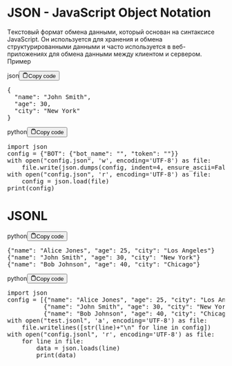 <h1>JSON - JavaScript Object Notation</h1>
<p>Tекстовый формат обмена данными, который основан на синтаксисе JavaScript.
Он используется для хранения и обмена структурированными данными и часто используется
в веб-приложениях для обмена данными между клиентом и сервером.
Пример</p>
<div class="code-element"><div class="lang-line"><text>json</text><button class="copy-button" id="code772b" onclick="copyCode(code772, code772b)"><svg stroke="currentColor" fill="none" stroke-width="2" viewBox="0 0 24 24" stroke-linecap="round" stroke-linejoin="round" class="h-4 w-4" height="1em" width="1em" xmlns="http://www.w3.org/2000/svg"><path d="M16 4h2a2 2 0 0 1 2 2v14a2 2 0 0 1-2 2H6a2 2 0 0 1-2-2V6a2 2 0 0 1 2-2h2"></path><rect x="8" y="2" width="8" height="4" rx="1" ry="1"></rect></svg><text>Copy code</text></button></div><div class="code" id="code772"><div class="highlight"><pre><span></span><span class="p">{</span>
<span class="w">  </span><span class="nt">&quot;name&quot;</span><span class="p">:</span><span class="w"> </span><span class="s2">&quot;John Smith&quot;</span><span class="p">,</span>
<span class="w">  </span><span class="nt">&quot;age&quot;</span><span class="p">:</span><span class="w"> </span><span class="mi">30</span><span class="p">,</span>
<span class="w">  </span><span class="nt">&quot;city&quot;</span><span class="p">:</span><span class="w"> </span><span class="s2">&quot;New York&quot;</span>
<span class="p">}</span>
</pre></div></div></div>

<div class="code-element"><div class="lang-line"><text>python</text><button class="copy-button" id="code773b" onclick="copyCode(code773, code773b)"><svg stroke="currentColor" fill="none" stroke-width="2" viewBox="0 0 24 24" stroke-linecap="round" stroke-linejoin="round" class="h-4 w-4" height="1em" width="1em" xmlns="http://www.w3.org/2000/svg"><path d="M16 4h2a2 2 0 0 1 2 2v14a2 2 0 0 1-2 2H6a2 2 0 0 1-2-2V6a2 2 0 0 1 2-2h2"></path><rect x="8" y="2" width="8" height="4" rx="1" ry="1"></rect></svg><text>Copy code</text></button></div><div class="code" id="code773"><div class="highlight"><pre><span></span><span class="kn">import</span> <span class="nn">json</span>
<span class="n">config</span> <span class="o">=</span> <span class="p">{</span><span class="s2">&quot;BOT&quot;</span><span class="p">:</span> <span class="p">{</span><span class="s2">&quot;bot_name&quot;</span><span class="p">:</span> <span class="s2">&quot;&quot;</span><span class="p">,</span> <span class="s2">&quot;token&quot;</span><span class="p">:</span> <span class="s2">&quot;&quot;</span><span class="p">}}</span>
<span class="k">with</span> <span class="nb">open</span><span class="p">(</span><span class="s2">&quot;config.json&quot;</span><span class="p">,</span> <span class="s1">&#39;w&#39;</span><span class="p">,</span> <span class="n">encoding</span><span class="o">=</span><span class="s1">&#39;UTF-8&#39;</span><span class="p">)</span> <span class="k">as</span> <span class="n">file</span><span class="p">:</span>
    <span class="n">file</span><span class="o">.</span><span class="n">write</span><span class="p">(</span><span class="n">json</span><span class="o">.</span><span class="n">dumps</span><span class="p">(</span><span class="n">config</span><span class="p">,</span> <span class="n">indent</span><span class="o">=</span><span class="mi">4</span><span class="p">,</span> <span class="n">ensure_ascii</span><span class="o">=</span><span class="kc">False</span><span class="p">))</span>
<span class="k">with</span> <span class="nb">open</span><span class="p">(</span><span class="s2">&quot;config.json&quot;</span><span class="p">,</span> <span class="s1">&#39;r&#39;</span><span class="p">,</span> <span class="n">encoding</span><span class="o">=</span><span class="s1">&#39;UTF-8&#39;</span><span class="p">)</span> <span class="k">as</span> <span class="n">file</span><span class="p">:</span>
    <span class="n">config</span> <span class="o">=</span> <span class="n">json</span><span class="o">.</span><span class="n">load</span><span class="p">(</span><span class="n">file</span><span class="p">)</span>
<span class="nb">print</span><span class="p">(</span><span class="n">config</span><span class="p">)</span>
</pre></div></div></div>

<h1>JSONL</h1>
<div class="code-element"><div class="lang-line"><text>python</text><button class="copy-button" id="code774b" onclick="copyCode(code774, code774b)"><svg stroke="currentColor" fill="none" stroke-width="2" viewBox="0 0 24 24" stroke-linecap="round" stroke-linejoin="round" class="h-4 w-4" height="1em" width="1em" xmlns="http://www.w3.org/2000/svg"><path d="M16 4h2a2 2 0 0 1 2 2v14a2 2 0 0 1-2 2H6a2 2 0 0 1-2-2V6a2 2 0 0 1 2-2h2"></path><rect x="8" y="2" width="8" height="4" rx="1" ry="1"></rect></svg><text>Copy code</text></button></div><div class="code" id="code774"><div class="highlight"><pre><span></span><span class="p">{</span><span class="s2">&quot;name&quot;</span><span class="p">:</span> <span class="s2">&quot;Alice Jones&quot;</span><span class="p">,</span> <span class="s2">&quot;age&quot;</span><span class="p">:</span> <span class="mi">25</span><span class="p">,</span> <span class="s2">&quot;city&quot;</span><span class="p">:</span> <span class="s2">&quot;Los Angeles&quot;</span><span class="p">}</span>
<span class="p">{</span><span class="s2">&quot;name&quot;</span><span class="p">:</span> <span class="s2">&quot;John Smith&quot;</span><span class="p">,</span> <span class="s2">&quot;age&quot;</span><span class="p">:</span> <span class="mi">30</span><span class="p">,</span> <span class="s2">&quot;city&quot;</span><span class="p">:</span> <span class="s2">&quot;New York&quot;</span><span class="p">}</span>
<span class="p">{</span><span class="s2">&quot;name&quot;</span><span class="p">:</span> <span class="s2">&quot;Bob Johnson&quot;</span><span class="p">,</span> <span class="s2">&quot;age&quot;</span><span class="p">:</span> <span class="mi">40</span><span class="p">,</span> <span class="s2">&quot;city&quot;</span><span class="p">:</span> <span class="s2">&quot;Chicago&quot;</span><span class="p">}</span>
</pre></div></div></div>

<div class="code-element"><div class="lang-line"><text>python</text><button class="copy-button" id="code775b" onclick="copyCode(code775, code775b)"><svg stroke="currentColor" fill="none" stroke-width="2" viewBox="0 0 24 24" stroke-linecap="round" stroke-linejoin="round" class="h-4 w-4" height="1em" width="1em" xmlns="http://www.w3.org/2000/svg"><path d="M16 4h2a2 2 0 0 1 2 2v14a2 2 0 0 1-2 2H6a2 2 0 0 1-2-2V6a2 2 0 0 1 2-2h2"></path><rect x="8" y="2" width="8" height="4" rx="1" ry="1"></rect></svg><text>Copy code</text></button></div><div class="code" id="code775"><div class="highlight"><pre><span></span><span class="kn">import</span> <span class="nn">json</span>
<span class="n">config</span> <span class="o">=</span> <span class="p">[{</span><span class="s2">&quot;name&quot;</span><span class="p">:</span> <span class="s2">&quot;Alice Jones&quot;</span><span class="p">,</span> <span class="s2">&quot;age&quot;</span><span class="p">:</span> <span class="mi">25</span><span class="p">,</span> <span class="s2">&quot;city&quot;</span><span class="p">:</span> <span class="s2">&quot;Los Angeles&quot;</span><span class="p">},</span>
          <span class="p">{</span><span class="s2">&quot;name&quot;</span><span class="p">:</span> <span class="s2">&quot;John Smith&quot;</span><span class="p">,</span> <span class="s2">&quot;age&quot;</span><span class="p">:</span> <span class="mi">30</span><span class="p">,</span> <span class="s2">&quot;city&quot;</span><span class="p">:</span> <span class="s2">&quot;New York&quot;</span><span class="p">},</span>
          <span class="p">{</span><span class="s2">&quot;name&quot;</span><span class="p">:</span> <span class="s2">&quot;Bob Johnson&quot;</span><span class="p">,</span> <span class="s2">&quot;age&quot;</span><span class="p">:</span> <span class="mi">40</span><span class="p">,</span> <span class="s2">&quot;city&quot;</span><span class="p">:</span> <span class="s2">&quot;Chicago&quot;</span><span class="p">}]</span>
<span class="k">with</span> <span class="nb">open</span><span class="p">(</span><span class="s2">&quot;test.jsonl&quot;</span><span class="p">,</span> <span class="s1">&#39;a&#39;</span><span class="p">,</span> <span class="n">encoding</span><span class="o">=</span><span class="s1">&#39;UTF-8&#39;</span><span class="p">)</span> <span class="k">as</span> <span class="n">file</span><span class="p">:</span>
    <span class="n">file</span><span class="o">.</span><span class="n">writelines</span><span class="p">([</span><span class="nb">str</span><span class="p">(</span><span class="n">line</span><span class="p">)</span><span class="o">+</span><span class="s2">&quot;</span><span class="se">\n</span><span class="s2">&quot;</span> <span class="k">for</span> <span class="n">line</span> <span class="ow">in</span> <span class="n">config</span><span class="p">])</span>
<span class="k">with</span> <span class="nb">open</span><span class="p">(</span><span class="s2">&quot;config.jsonl&quot;</span><span class="p">,</span> <span class="s1">&#39;r&#39;</span><span class="p">,</span> <span class="n">encoding</span><span class="o">=</span><span class="s1">&#39;UTF-8&#39;</span><span class="p">)</span> <span class="k">as</span> <span class="n">file</span><span class="p">:</span>
    <span class="k">for</span> <span class="n">line</span> <span class="ow">in</span> <span class="n">file</span><span class="p">:</span>
        <span class="n">data</span> <span class="o">=</span> <span class="n">json</span><span class="o">.</span><span class="n">loads</span><span class="p">(</span><span class="n">line</span><span class="p">)</span>
        <span class="nb">print</span><span class="p">(</span><span class="n">data</span><span class="p">)</span>
</pre></div></div></div>